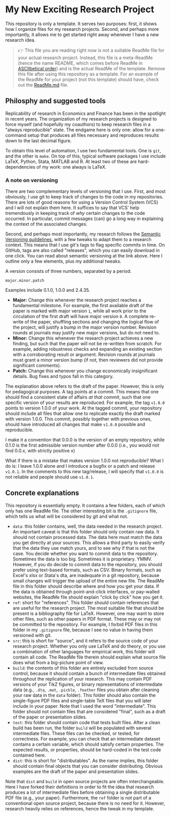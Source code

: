 # My New Exciting Research Project

This repository is only a template.
It serves two purposes: first, it shows how I organize files for my research projects.
Second, and perhaps more importantly, it allows me to get started right away whenever I have a new research idea.

> :point_right: This file you are reading right now is not a suitable ReadMe file for your actual research project. Instead, this file is a meta-ReadMe (hence the name README, which comes before ReadMe in [ASCIIbetical order](https://en.wikipedia.org/wiki/ASCII#Character_order)) and is the actual ReadMe of the template. Remove this file after using this repository as a template. For an example of the ReadMe for your project (not this template) should have, check out the [ReadMe.md](./ReadMe.md) file.


## Philosphy and suggested tools

Replicability of research in Economics and Finance has been in the spotlight in recent years.
The organization of my research projects is designed to force myself (and hopefully my coauthors) to keep research files in a "always reproducible" state.
The endgame here is only one: allow for a one-command setup that produces all files necessary and reproduces results down to the last decimal figure.

To obtain this level of automation, I use two fundamental tools.
One is `git`, and the other is `make`.
On top of this, typical software packages I use include LaTeX, Python, Stata, MATLAB and R.
At least two of these are hard-dependencies of my work: one always is LaTeX.


### A note on versioning

There are two complementary levels of versioning that I use.
First, and most obviously, I use git to keep track of changes to the code in my repositories.
There are lots of good reasons for using a Version Control System (VCS) and I will not explain them here.
It suffices to say that VCS' help tremendously in keeping track of _why_ certain changes to the code occurred.
In particular, commit messages (can) go a long way in explaining the context of the associated changes.

Second, and perhaps most importantly, my research follows the [Semantic Versioning guildelines](https://semver.org/), with a few tweaks to adapt them to a research context.
This means that I use git's tags to flag specific commits in time.
On GitHub, tags are also called "releases", which you can easily download in one click.
You can read about semantic versioning at the link above.
Here I outline only a few elements, plus my additional tweaks.

A version consists of three numbers, separated by a period.
```
major.minor.patch
```
Examples include 0.1.0, 1.0.0 and 2.4.35.

- **Major:** Change this whenever the research project reaches a fundamental milestone. For example, the first available draft of the paper is marked with major version `1`, while all work prior to the circulation of the first draft will have major version `0`. A complete re-write of the paper, shuffling sections and changing the logical flow of the project, will justify a bump in the major version number. Revision rounds at journals may justify new major versions, but do not need to.
- **Minor:** Change this whenever the research project achieves a new finding, but such that the paper will not be re-written from scratch. For example, adding robustness checks and expanding an existing section with a corroborating result or argument. Revision rounds at journals must grant a minor version bump (if not, then reviewers did not provide significant comments).
- **Patch:** Change this whenever you change economically insignificant details. Bug fixes and typos fall in this category.

The explanation above refers to the draft of the paper.
However, this is only for pedagogical purposes.
A tag points at a commit.
This means that one should find a consistent state of affairs _at that commit_, such that one specific version of your results are reproduced.
For example, the tag `v1.0.0` points to version 1.0.0 of your work.
At the tagged commit, your repository should include all files that allow one to replicate exactly the draft marked with version 1.0.0.
This commit, possibly together with previous ones, should have introduced all changes that make `v1.0.0` possible and reproducible.

I make it a convention that 0.0.0 is the version of an empty repository, while 0.1.0 is the first admissible version number after 0.0.0 (i.e., you would not find 0.0.x, with strictly positive x)

What if there is a mistake that makes version 1.0.0 not reproducible?
What I do is: I leave 1.0.0 alone and I introduce a bugfix or a patch and release `v1.0.1`.
In the comments to this new tag/release, I will specify that `v1.0.0` is not reliable and people should use `v1.0.1`.


## Concrete explanations

This repository is essentially empty.
It contains a few folders, each of which only has one ReadMe file.
The other interesting bit is the `.gitignore` file, which tells us what will be considered by git and what not.

- `data`: this folder contains, well, the data needed in the research project. An important caveat is that this folder should only contain raw data. It should not contain processed data. The data here must match the data you get directly at your sources. This allows a third party to easily verify that the data they use match yours, and to see why if that is not the case. You decide whether you want to commit data to the repository. Sometimes the data is too big. Sometimes it is proprietary. YMMV. However, if you do decide to commit data to the repository, you should prefer using text-based formats, such as CSV. Binary formats, such as Excel's xlsx or Stata's dta, are inadequate in a git repository, because small changes will trigger the upload of the entire new file. The ReadMe file in this folder should describe where and how you get your data. If the data is obtained through point-and-click interfaces, or pay-walled websites, the ReadMe file should explain "click by click" how you get it.
- `ref`: short for "references". This folder should contain references that are useful for the research project. The most suitable file that should be present is a bibliography file for LaTeX. However, one may want to store other files, such as other papers in PDF format. These may or may not be committed to the repository. For example, I forbid PDF files in this folder in my `.gitignore` file, because I see no value in having them versioned with git.
- `src`: this is short for "source", and it refers to the source code of your research project. Whether you only use LaTeX and do theory, or you use a combination of other languages for empirical work, this folder will contain all code. The ReadMe file therein should explain what source file does what from a big-picture point of view.
- `build`: the contents of this folder are entirely excluded from source control, because it should contain a bunch of intermediate files obtained throughout the replication of your research. This may contain PDF versions of your TikZ figures, or binary representations of intermediate data (e.g., `.dta`, `.mat`, `.pickle`, `.feather` files you obtain after cleaning your raw data in the `data` folder). This folder should also contain the single-figure PDF files and single-table TeX files that you will later include in your paper. Note that I used the word "intermediate". This folder should not contain files that are considered "final", such as a draft of the paper or presentation slides.
- `test`: this folder should contain code that tests built files. After a clean build has been run, the folder `build` will be populated with several intermediate files. These files can be checked, or tested, for correctness. For example, you can check that an intermediate dataset contains a certain variable, which should satisfy certain properties. The expected results, or properties, should be hard-coded in the test code contained here.
- `dist`: this is short for "distributables". As the name implies, this folder should contain final objects that you can consider distributing. Obvious examples are the draft of the paper and presentation slides.

Note that `dist` and `build` in open source projects are often interchangeable.
Here I have forked their definitions in order to fit the idea that research produces a lot of intermediate files before obtaining a single distributable PDF file (e.g., your paper).
Furthermore, the `ref` folder is not part of a conventional open source project, because there is no need for it.
However, research heavily relies on references, hence the tweak in my template.
